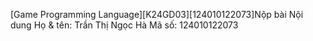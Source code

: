 [Game Programming Language][K24GD03][124010122073]Nộp bài 
Nội dung
Họ & tên: Trần Thị Ngọc Hà
Mã số: 124010122073
